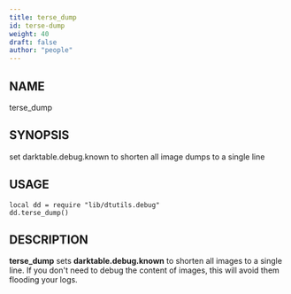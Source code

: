 ```yaml
---
title: terse_dump
id: terse-dump
weight: 40
draft: false
author: "people"
---
```


## NAME

terse_dump

## SYNOPSIS

set darktable.debug.known to shorten all image dumps to a single line

## USAGE
```
local dd = require "lib/dtutils.debug"
dd.terse_dump()
```
## DESCRIPTION

**terse_dump** sets **darktable.debug.known** to shorten all images to a single line.
If you don't need to debug the content of images, this will avoid them flooding your logs.
